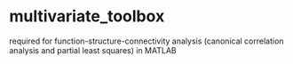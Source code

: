 # multivariate_toolbox

required for function-structure-connectivity analysis (canonical correlation analysis and partial least squares) in MATLAB
